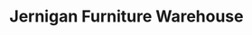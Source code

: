 ---
title: "Jernigan Furniture Warehouse"
url: /goldsboro/jernigan-furniture-warehouse/
shop: furniture
---